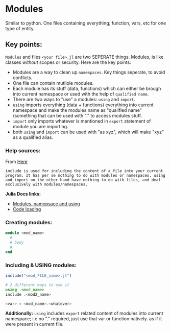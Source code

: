 # Modules

Similar to python. One files containing everything; function, vars, etc for one type of entity.

## Key points:

```Modules``` and files ```<your file>.jl``` are two SEPERATE things. Modules, is like classes _without_ scopes or security. Here are the key points:
* Modules are a way to clean up ```namespaces```. Key things seperate, to avoid conflicts.
* One file can contain mutliple modules.
* Each module has its stuff (data, functions) which can either be brough into current namespace or used with the help of ```qualified name```.
* There are two ways to "use" a modules: ```using``` and ```import```.
* ```using``` imports everything (data + functions) everything into current namespace and make the modules name as "qualified name" (something that can be used with "." to access modules stuff.
* ```import``` only imports whatever is mentioned in ```export``` statement of module you are importing.
* both ```using``` and ```import``` can be used with "as xyz", which will make "xyz" as a qualified alias.

### Help sources:

From [Here](https://discourse.julialang.org/t/difference-between-include-use-and-import/65918/2)
```
include is used for including the content of a file into your current program. It has per se nothing to do with modules or namespaces. using and import on the other hand have nothing to do with files, and deal exclusively with modules/namespaces.

```
   
**Julia Docs links:**
* [Modules, namepsace and using](https://docs.julialang.org/en/v1/manual/modules/)
* [Code loading](https://docs.julialang.org/en/v1/manual/code-loading/)
   
### Creating modules:
```julia
module <mod_name>
  #
  # body
  #
end
```

### Including & USING modules:
```julia
include("<mod_FILE_name>.jl")

# 2 different ways to use it
using .<mod_name>
include .<mod2_name>

<var> = <mod_name>.<whatever>
```
   
**Additionally:**   ```using``` includes ```export``` related content of modules into current namespace; i.e no "." required, just use that var or function natively. as if it were present in current file.
   
